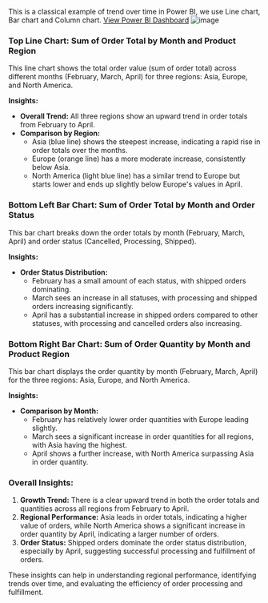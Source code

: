 This is a classical example of trend over time in Power BI, we use Line chart, Bar chart and Column chart.
[View Power BI Dashboard](https://donglin1608.github.io/Trend-Over-Time/)
![image](https://github.com/user-attachments/assets/7d5899ee-4904-439b-a32f-acfcc2382e54)


### Top Line Chart: Sum of Order Total by Month and Product Region
This line chart shows the total order value (sum of order total) across different months (February, March, April) for three regions: Asia, Europe, and North America.

**Insights:**
- **Overall Trend:** All three regions show an upward trend in order totals from February to April.
- **Comparison by Region:**
  - Asia (blue line) shows the steepest increase, indicating a rapid rise in order totals over the months.
  - Europe (orange line) has a more moderate increase, consistently below Asia.
  - North America (light blue line) has a similar trend to Europe but starts lower and ends up slightly below Europe's values in April.

### Bottom Left Bar Chart: Sum of Order Total by Month and Order Status
This bar chart breaks down the order totals by month (February, March, April) and order status (Cancelled, Processing, Shipped).

**Insights:**
- **Order Status Distribution:**
  - February has a small amount of each status, with shipped orders dominating.
  - March sees an increase in all statuses, with processing and shipped orders increasing significantly.
  - April has a substantial increase in shipped orders compared to other statuses, with processing and cancelled orders also increasing.

### Bottom Right Bar Chart: Sum of Order Quantity by Month and Product Region
This bar chart displays the order quantity by month (February, March, April) for the three regions: Asia, Europe, and North America.

**Insights:**
- **Comparison by Month:**
  - February has relatively lower order quantities with Europe leading slightly.
  - March sees a significant increase in order quantities for all regions, with Asia having the highest.
  - April shows a further increase, with North America surpassing Asia in order quantity.

### Overall Insights:
1. **Growth Trend:** There is a clear upward trend in both the order totals and quantities across all regions from February to April.
2. **Regional Performance:** Asia leads in order totals, indicating a higher value of orders, while North America shows a significant increase in order quantity by April, indicating a larger number of orders.
3. **Order Status:** Shipped orders dominate the order status distribution, especially by April, suggesting successful processing and fulfillment of orders.

These insights can help in understanding regional performance, identifying trends over time, and evaluating the efficiency of order processing and fulfillment.
